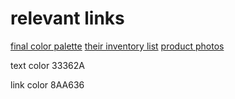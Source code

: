 # relevant links

[final color palette](https://coolors.co/palette/c4cea1-e0e6b2-fdf6c3-f5dea3-ddb892)
[their inventory list](https://docs.google.com/spreadsheets/d/1pC1CMiUMQFDqSBnLp6J2ElVS_ZhESaF6uuFksIq0Q-A/edit#gid=573450432)
[product photos](https://photos.app.goo.gl/q4mfMBi2TdKCh3Xv8)

text color
33362A

link color
8AA636
